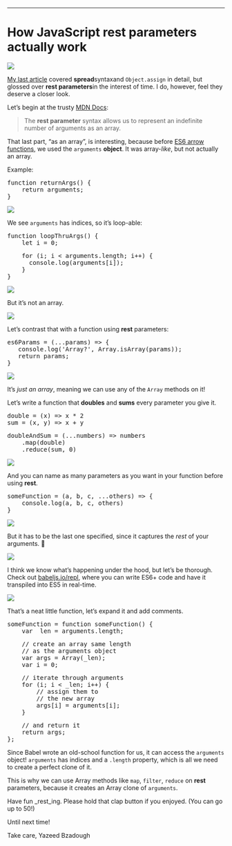 * * *

# How JavaScript rest parameters actually work

![](https://cdn-images-1.medium.com/max/1600/1*10krG9dLp-2JAyOo1TNVPQ.jpeg)

[My last article](https://medium.com/@yazeedb/how-do-object-assign-and-spread-actually-work-169b53275cb) covered **spread**syntaxand `Object.assign` in detail, but glossed over **rest parameters**in the interest of time. I do, however, feel they deserve a closer look.

Let’s begin at the trusty [MDN Docs](https://developer.mozilla.org/en-US/docs/Web/JavaScript/Reference/Functions/rest_parameters):

> The **rest parameter** syntax allows us to represent an indefinite number of arguments as an array.

That last part, “as an array”, is interesting, because before [ES6 arrow functions](https://developer.mozilla.org/en-US/docs/Web/JavaScript/Reference/Functions/Arrow_functions), we used the `arguments` **object**. It was array-_like_, but not actually an array.

Example:

<pre name="6fca" id="6fca" class="graf graf--pre graf-after--p">function returnArgs() {
    return arguments;
}</pre>

![](https://cdn-images-1.medium.com/max/1600/1*Xuhn5NvMtl3Mev2FqL-oug.png)

We see `arguments` has indices, so it’s loop-able:

<pre name="be58" id="be58" class="graf graf--pre graf-after--p">function loopThruArgs() {
    let i = 0;</pre>

<pre name="2a38" id="2a38" class="graf graf--pre graf-after--pre">    for (i; i < arguments.length; i++) {
      console.log(arguments[i]);
    }
}</pre>

![](https://cdn-images-1.medium.com/max/1600/1*jU_wgPi5ILJrOQ7F0J8sUA.png)

But it’s not an array.

![](https://cdn-images-1.medium.com/max/1600/1*KNeT3_DX6pQE3TWkjzJiMg.png)

Let’s contrast that with a function using **rest** parameters:

<pre name="1c19" id="1c19" class="graf graf--pre graf-after--p">es6Params = (...params) => {
   console.log('Array?', Array.isArray(params));
   return params;
}</pre>

![](https://cdn-images-1.medium.com/max/1600/1*cPEtXM-jUWC3oDsCHU2keg.png)

It’s _just an array_, meaning we can use any of the `Array` methods on it!

Let’s write a function that **doubles** and **sums** every parameter you give it.

<pre name="9cde" id="9cde" class="graf graf--pre graf-after--p">double = (x) => x * 2
sum = (x, y) => x + y</pre>

<pre name="694c" id="694c" class="graf graf--pre graf-after--pre">doubleAndSum = (...numbers) => numbers
    .map(double)
    .reduce(sum, 0)</pre>

![](https://cdn-images-1.medium.com/max/1600/1*Hdk9NP-ZGteTef7v5RPBEg.png)

And you can name as many parameters as you want in your function before using **rest**.

<pre name="e1aa" id="e1aa" class="graf graf--pre graf-after--p">someFunction = (a, b, c, ...others) => {
    console.log(a, b, c, others)
}</pre>

![](https://cdn-images-1.medium.com/max/1600/1*NZVvRUAyRffRtcckUIPdLA.png)

But it has to be the last one specified, since it captures the _rest_ of your arguments. 👏

![](https://cdn-images-1.medium.com/max/1600/1*xjYSLt00rbmHdUtBYWUPMg.png)

I think we know what’s happening under the hood, but let’s be thorough. Check out [babeljs.io/repl](https://babeljs.io/repl), where you can write ES6+ code and have it transpiled into ES5 in real-time.

![](https://cdn-images-1.medium.com/max/1600/1*qYBa9yW0izOhXaTfP8IBKw.png)

That’s a neat little function, let’s expand it and add comments.

<pre name="ca2c" id="ca2c" class="graf graf--pre graf-after--p">someFunction = function someFunction() {
    var _len = arguments.length;</pre>

<pre name="bd04" id="bd04" class="graf graf--pre graf-after--pre">    // create an array same length
    // as the arguments object
    var args = Array(_len);
    var i = 0;</pre>

<pre name="39f0" id="39f0" class="graf graf--pre graf-after--pre">    // iterate through arguments
    for (i; i < _len; i++) {
        // assign them to
        // the new array
        args[i] = arguments[i];
    }</pre>

<pre name="f933" id="f933" class="graf graf--pre graf-after--pre">    // and return it
    return args;
};</pre>

Since Babel wrote an old-school function for us, it can access the `arguments` object! `arguments` has indices and a `.length` property, which is all we need to create a perfect clone of it.

This is why we can use Array methods like `map`, `filter`, `reduce` on **rest** parameters, because it creates an Array clone of `arguments`.

Have fun _rest_ing. Please hold that clap button if you enjoyed. (You can go up to 50!)

Until next time!

Take care,
Yazeed Bzadough